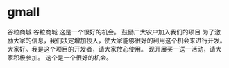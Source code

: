 # gmall
谷粒商城
谷粒商城
这是一个很好的机会。
鼓励广大农户加入我们的项目
为了激励大家的信息，我们决定增加投入，使大家能够很好的利用这个机会来进行开发。
大家好。我是这个项目的开发者，请大家放心使用。
现开展买一送一活动，请大家积极参加。
这个是一个很好的机会。
